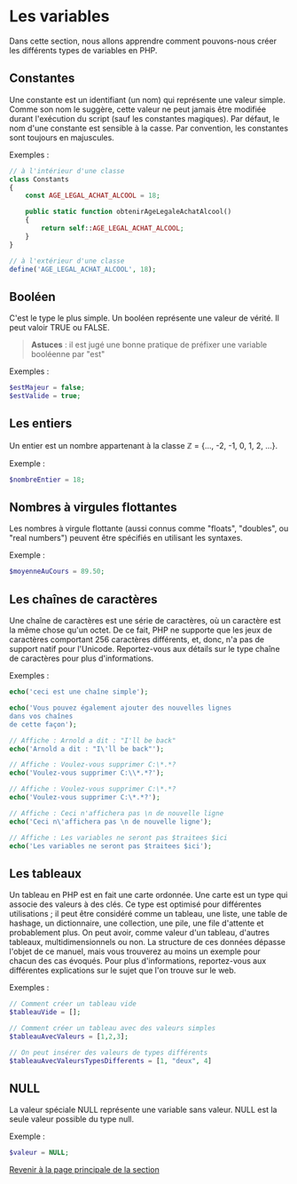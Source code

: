 # Les variables

Dans cette section, nous allons apprendre comment pouvons-nous créer les différents types de variables en PHP.

## Constantes

Une constante est un identifiant (un nom) qui représente une valeur simple. Comme son nom le suggère, cette valeur ne peut jamais être modifiée durant l'exécution du script (sauf les constantes magiques). Par défaut, le nom d'une constante est sensible à la casse. Par convention, les constantes sont toujours en majuscules.

Exemples :

```php
// à l'intérieur d'une classe
class Constants
{
    const AGE_LEGAL_ACHAT_ALCOOL = 18;

    public static function obtenirAgeLegaleAchatAlcool()
    {
        return self::AGE_LEGAL_ACHAT_ALCOOL;
    }
}

// à l'extérieur d'une classe
define('AGE_LEGAL_ACHAT_ALCOOL', 18);
```

## Booléen

C'est le type le plus simple. Un booléen représente une valeur de vérité. Il peut valoir TRUE ou FALSE.

> **Astuces** : il est jugé une bonne pratique de préfixer une variable booléenne par "est"

Exemples :

```php
$estMajeur = false;
$estValide = true;
```

## Les entiers

Un entier est un nombre appartenant à la classe ℤ = {..., -2, -1, 0, 1, 2, ...}.

Exemple :

```php
$nombreEntier = 18;
```

## Nombres à virgules flottantes

Les nombres à virgule flottante (aussi connus comme "floats", "doubles", ou "real numbers") peuvent être spécifiés en utilisant les syntaxes.

Exemple :

```php
$moyenneAuCours = 89.50;
```

## Les chaînes de caractères

Une chaîne de caractères est une série de caractères, où un caractère est la même chose qu'un octet. De ce fait, PHP ne supporte que les jeux de caractères comportant 256 caractères différents, et, donc, n'a pas de support natif pour l'Unicode. Reportez-vous aux détails sur le type chaîne de caractères pour plus d'informations.

Exemples :

```php
echo('ceci est une chaîne simple');

echo('Vous pouvez également ajouter des nouvelles lignes
dans vos chaînes
de cette façon');

// Affiche : Arnold a dit : "I'll be back"
echo('Arnold a dit : "I\'ll be back"');

// Affiche : Voulez-vous supprimer C:\*.*?
echo('Voulez-vous supprimer C:\\*.*?');

// Affiche : Voulez-vous supprimer C:\*.*?
echo('Voulez-vous supprimer C:\*.*?');

// Affiche : Ceci n'affichera pas \n de nouvelle ligne
echo('Ceci n\'affichera pas \n de nouvelle ligne');

// Affiche : Les variables ne seront pas $traitees $ici
echo('Les variables ne seront pas $traitees $ici');
```

## Les tableaux

Un tableau en PHP est en fait une carte ordonnée. Une carte est un type qui associe des valeurs à des clés. Ce type est optimisé pour différentes utilisations ; il peut être considéré comme un tableau, une liste, une table de hashage, un dictionnaire, une collection, une pile, une file d'attente et probablement plus. On peut avoir, comme valeur d'un tableau, d'autres tableaux, multidimensionnels ou non. La structure de ces données dépasse l'objet de ce manuel, mais vous trouverez au moins un exemple pour chacun des cas évoqués. Pour plus d'informations, reportez-vous aux différentes explications sur le sujet que l'on trouve sur le web.

Exemples :

```php
// Comment créer un tableau vide
$tableauVide = [];

// Comment créer un tableau avec des valeurs simples
$tableauAvecValeurs = [1,2,3];

// On peut insérer des valeurs de types différents
$tableauAvecValeursTypesDifferents = [1, "deux", 4]
```

## NULL

La valeur spéciale NULL représente une variable sans valeur. NULL est la seule valeur possible du type null.

Exemple :

```php
$valeur = NULL;
```

[Revenir à la page principale de la section](README.md)
